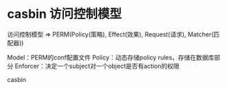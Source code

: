 # casbin 访问控制模型

访问控制模型 => PERM(Policy(策略), Effect(效果), Request(请求), Matcher(匹配器))


Model：PERM的conf配置文件
Policy：动态存储policy rules，存储在数据库部分
Enforcer：决定一个subject对一个object是否有action的权限

casbin 